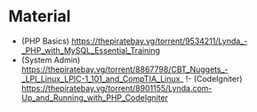 # Material
- (PHP Basics) 	https://thepiratebay.vg/torrent/9534211/Lynda_-_PHP_with_MySQL_Essential_Training
- (System Admin) https://thepiratebay.vg/torrent/8867798/CBT_Nuggets_-_LPI_Linux_LPIC-1_101_and_CompTIA_Linux_
!- (CodeIgniter) https://thepiratebay.vg/torrent/8901155/Lynda.com-Up_and_Running_with_PHP_CodeIgniter 
